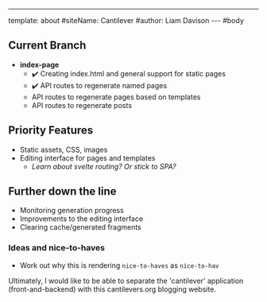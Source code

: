 ---
template: about
#siteName: Cantilever
#author: Liam Davison
--- #body
## Current Branch

- **index-page**
  - ✔️ Creating index.html and general support for static pages
  - ✔️ API routes to regenerate named pages
  - API routes to regenerate pages based on templates
  - API routes to regenerate posts

## Priority Features

- Static assets, CSS, images
- Editing interface for pages and templates
  - _Learn about svelte routing? Or stick to SPA?_

## Further down the line

- Monitoring generation progress
- Improvements to the editing interface
- Clearing cache/generated fragments

### Ideas and nice-to-haves

- Work out why this is rendering `nice-to-haves` as `nice-to-hav`

Ultimately, I would like to be able to separate the 'cantilever' application (front-and-backend) with this cantilevers.org blogging website.